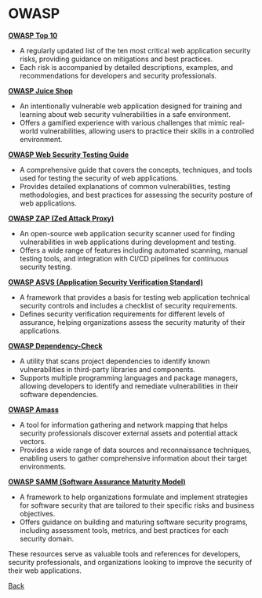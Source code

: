 # OWASP

 **[OWASP Top 10](https://owasp.org/www-project-top-ten/)**
   - A regularly updated list of the ten most critical web application security risks, providing guidance on mitigations and best practices.
   - Each risk is accompanied by detailed descriptions, examples, and recommendations for developers and security professionals.

 **[OWASP Juice Shop](https://owasp.org/www-project-juice-shop/)**
   -  An intentionally vulnerable web application designed for training and learning about web security vulnerabilities in a safe environment.
   - Offers a gamified experience with various challenges that mimic real-world vulnerabilities, allowing users to practice their skills in a controlled environment.

 **[OWASP Web Security Testing Guide](https://owasp.org/www-project-web-security-testing-guide/)**
   - A comprehensive guide that covers the concepts, techniques, and tools used for testing the security of web applications.
   - Provides detailed explanations of common vulnerabilities, testing methodologies, and best practices for assessing the security posture of web applications.

 **[OWASP ZAP (Zed Attack Proxy)](https://owasp.org/www-project-zap/)**
   - An open-source web application security scanner used for finding vulnerabilities in web applications during development and testing.
   - Offers a wide range of features including automated scanning, manual testing tools, and integration with CI/CD pipelines for continuous security testing.

 **[OWASP ASVS (Application Security Verification Standard)](https://owasp.org/www-project-application-security-verification-standard/)**
   -  A framework that provides a basis for testing web application technical security controls and includes a checklist of security requirements.
   -  Defines security verification requirements for different levels of assurance, helping organizations assess the security maturity of their applications.

 **[OWASP Dependency-Check](https://owasp.org/www-project-dependency-check/)**
   - A utility that scans project dependencies to identify known vulnerabilities in third-party libraries and components.
   - Supports multiple programming languages and package managers, allowing developers to identify and remediate vulnerabilities in their software dependencies.

 **[OWASP Amass](https://owasp.org/www-project-amass/)**
   - A tool for information gathering and network mapping that helps security professionals discover external assets and potential attack vectors.
   - Provides a wide range of data sources and reconnaissance techniques, enabling users to gather comprehensive information about their target environments.

 **[OWASP SAMM (Software Assurance Maturity Model)](https://owasp.org/www-project-samm/)**
   - A framework to help organizations formulate and implement strategies for software security that are tailored to their specific risks and business objectives.
   - Offers guidance on building and maturing software security programs, including assessment tools, metrics, and best practices for each security domain.

These resources serve as valuable tools and references for developers, security professionals, and organizations looking to improve the security of their web applications.

[Back](../Standardization_Frameworks.md)